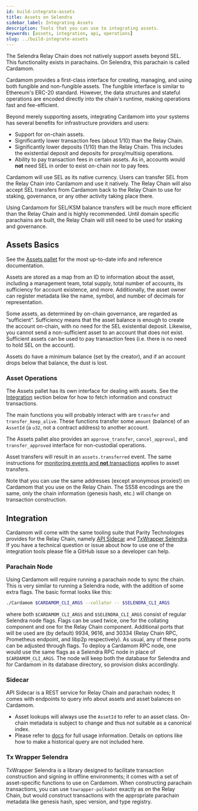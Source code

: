 ```yaml
---
id: build-integrate-assets
title: Assets on Selendra
sidebar_label: Integrating Assets
description: Tools that you can use to integrating assets.
keywords: [assets, integration, api, operations]
slug: ../build-integrate-assets
---
```


The Selendra Relay Chain does not natively support assets beyond SEL. This functionality exists in parachains. On Selendra, this parachain is called Cardamom.

Cardamom provides a first-class interface for creating, managing, and using both fungible and
non-fungible assets. The fungible interface is similar to Ethereum's ERC-20 standard. However, the
data structures and stateful operations are encoded directly into the chain's runtime, making
operations fast and fee-efficient.

Beyond merely supporting assets, integrating Cardamom into your systems has several benefits for
infrastructure providers and users:

- Support for on-chain assets.
- Significantly lower transaction fees (about 1/10) than the Relay Chain.
- Significantly lower deposits (1/10) than the Relay Chain. This includes the existential deposit
  and deposits for proxy/multisig operations.
- Ability to pay transaction fees in certain assets. As in, accounts would **not** need SEL in order
  to exist on-chain nor to pay fees.

Cardamom will use SEL as its native currency. Users can transfer SEL from the Relay Chain into
Cardamom and use it natively. The Relay Chain will also accept SEL transfers from Cardamom back to
the Relay Chain to use for staking, governance, or any other activity taking place there.

Using Cardamom for SEL/KSM balance transfers will be much more efficient than the Relay Chain and
is highly recommended. Until domain specific parachains are built, the Relay Chain will still need
to be used for staking and governance.

## Assets Basics

See the [Assets pallet](https://github.com/paritytech/substrate/blob/master/frame/assets/src/lib.rs)
for the most up-to-date info and reference documentation.

Assets are stored as a map from an ID to information about the asset, including a management team,
total supply, total number of accounts, its sufficiency for account existence, and more.
Additionally, the asset owner can register metadata like the name, symbol, and number of decimals
for representation.

Some assets, as determined by on-chain governance, are regarded as “sufficient”. Sufficiency means
that the asset balance is enough to create the account on-chain, with no need for the SEL existential deposit. Likewise, you cannot send a non-sufficient asset to an account that does not
exist. Sufficient assets can be used to pay transaction fees (i.e. there is no need to hold SEL 
on the account).

Assets do have a minimum balance (set by the creator), and if an account drops below that balance,
the dust is lost.

### Asset Operations

The Assets pallet has its own interface for dealing with assets. See the [Integration](#integration)
section below for how to fetch information and construct transactions.

The main functions you will probably interact with are `transfer` and `transfer_keep_alive`. These
functions transfer some `amount` (balance) of an `AssetId` (a `u32`, not a contract address) to
another account.

The Assets pallet also provides an `approve_transfer`, `cancel_approval`, and `transfer_approved`
interface for non-custodial operations.

Asset transfers will result in an `assets.transferred` event. The same instructions for
[monitoring events and **not** transactions](build-protocol-info.md#events) applies to asset
transfers.

Note that you can use the same addresses (except anonymous proxies!) on Cardamom that you use on
the Relay Chain. The SS58 encodings are the same, only the chain information (genesis hash, etc.)
will change on transaction construction.

## Integration

Cardamom will come with the same tooling suite that Parity Technologies provides for the Relay
Chain, namely [API Sidecar](https://github.com/paritytech/substrate-api-sidecar) and
[TxWrapper Selendra](https://github.com/paritytech/txwrapper-core/tree/main/packages/txwrapper-polkadot).
If you have a technical question or issue about how to use one of the integration tools please file
a GitHub issue so a developer can help.

### Parachain Node

Using Cardamom will require running a parachain node to sync the chain. This is very similar to
running a Selendra node, with the addition of some extra flags. The basic format looks like this:

```bash
./Cardamom $CARDAMOM_CLI_ARGS --collator -- $SELENDRA_CLI_ARGS
```

where both `$CARDAMOM_CLI_ARGS` and `$SELENDRA_CLI_ARGS` consist of regular Selendra node flags.
Flags can be used twice, one for the collating component and one for the Relay Chain component.
Additional ports that will be used are (by default) 9934, 9616, and 30334 (Relay Chain RPC,
Prometheus endpoint, and libp2p respectively). As usual, any of these ports can be adjusted through
flags. To deploy a Cardamom RPC node, one would use the same flags as a Selendra RPC node in place
of `$CARDAMOM_CLI_ARGS`. The node will keep both the database for Selendra and for Cardamom in its
database directory, so provision disks accordingly.

### Sidecar

API Sidecar is a REST service for Relay Chain and parachain nodes; It comes with endpoints to query
info about assets and asset balances on Cardamom.

- Asset lookups will always use the `AssetId` to refer to an asset class. On-chain metadata is
  subject to change and thus not suitable as a canonical index.
- Please refer to [docs](https://paritytech.github.io/substrate-api-sidecar/dist/) for full usage
  information. Details on options like how to make a historical query are not included here.

### Tx Wrapper Selendra

TxWrapper Selendra is a library designed to facilitate transaction construction and signing in
offline environments; it comes with a set of asset-specific functions to use on Cardamom. When
constructing parachain transactions, you can use `txwrapper-polkadot` exactly as on the Relay Chain,
but would construct transactions with the appropriate parachain metadata like genesis hash, spec
version, and type registry.
